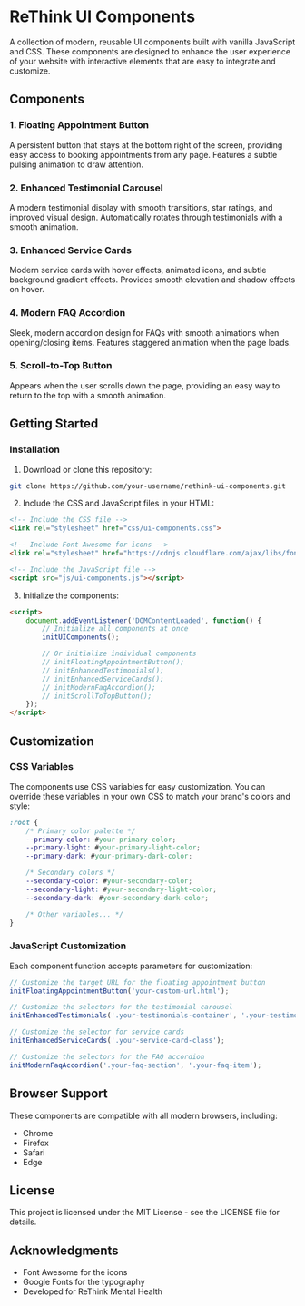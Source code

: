# ReThink UI Components

A collection of modern, reusable UI components built with vanilla JavaScript and CSS. These components are designed to enhance the user experience of your website with interactive elements that are easy to integrate and customize.

## Components

### 1. Floating Appointment Button
A persistent button that stays at the bottom right of the screen, providing easy access to booking appointments from any page. Features a subtle pulsing animation to draw attention.

### 2. Enhanced Testimonial Carousel
A modern testimonial display with smooth transitions, star ratings, and improved visual design. Automatically rotates through testimonials with a smooth animation.

### 3. Enhanced Service Cards
Modern service cards with hover effects, animated icons, and subtle background gradient effects. Provides smooth elevation and shadow effects on hover.

### 4. Modern FAQ Accordion
Sleek, modern accordion design for FAQs with smooth animations when opening/closing items. Features staggered animation when the page loads.

### 5. Scroll-to-Top Button
Appears when the user scrolls down the page, providing an easy way to return to the top with a smooth animation.

## Getting Started

### Installation

1. Download or clone this repository:
```bash
git clone https://github.com/your-username/rethink-ui-components.git
```

2. Include the CSS and JavaScript files in your HTML:
```html
<!-- Include the CSS file -->
<link rel="stylesheet" href="css/ui-components.css">

<!-- Include Font Awesome for icons -->
<link rel="stylesheet" href="https://cdnjs.cloudflare.com/ajax/libs/font-awesome/6.0.0/css/all.min.css">

<!-- Include the JavaScript file -->
<script src="js/ui-components.js"></script>
```

3. Initialize the components:
```html
<script>
    document.addEventListener('DOMContentLoaded', function() {
        // Initialize all components at once
        initUIComponents();

        // Or initialize individual components
        // initFloatingAppointmentButton();
        // initEnhancedTestimonials();
        // initEnhancedServiceCards();
        // initModernFaqAccordion();
        // initScrollToTopButton();
    });
</script>
```

## Customization

### CSS Variables

The components use CSS variables for easy customization. You can override these variables in your own CSS to match your brand's colors and style:

```css
:root {
    /* Primary color palette */
    --primary-color: #your-primary-color;
    --primary-light: #your-primary-light-color;
    --primary-dark: #your-primary-dark-color;

    /* Secondary colors */
    --secondary-color: #your-secondary-color;
    --secondary-light: #your-secondary-light-color;
    --secondary-dark: #your-secondary-dark-color;

    /* Other variables... */
}
```

### JavaScript Customization

Each component function accepts parameters for customization:

```javascript
// Customize the target URL for the floating appointment button
initFloatingAppointmentButton('your-custom-url.html');

// Customize the selectors for the testimonial carousel
initEnhancedTestimonials('.your-testimonials-container', '.your-testimonial-item');

// Customize the selector for service cards
initEnhancedServiceCards('.your-service-card-class');

// Customize the selectors for the FAQ accordion
initModernFaqAccordion('.your-faq-section', '.your-faq-item');
```

## Browser Support

These components are compatible with all modern browsers, including:
- Chrome
- Firefox
- Safari
- Edge

## License

This project is licensed under the MIT License - see the LICENSE file for details.

## Acknowledgments

- Font Awesome for the icons
- Google Fonts for the typography
- Developed for ReThink Mental Health